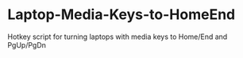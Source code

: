 # Laptop-Media-Keys-to-HomeEnd
Hotkey script for turning laptops with media keys to Home/End and PgUp/PgDn
